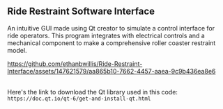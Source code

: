## Ride Restraint Software Interface

An intuitive GUI made using Qt creator to simulate a control interface for ride operators. This program integrates with electrical controls and a mechanical component to make a comprehensive roller coaster restraint model.

https://github.com/ethanbwillis/Ride-Restraint-Interface/assets/147621579/aa865b10-7662-4457-aaea-9c9b436ea8e6

<br>Here's the link to download the Qt library used in this code:<br> 
```https://doc.qt.io/qt-6/get-and-install-qt.html```

